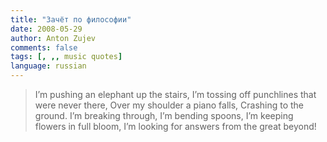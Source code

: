 ```yaml
---
title: "Зачёт по философии"
date: 2008-05-29
author: Anton Zujev
comments: false
tags: [, ,, music quotes]
language: russian
---
```


> I’m pushing an elephant up the stairs,
I’m tossing off punchlines that were never there,
Over my shoulder a piano falls,
Crashing to the ground.
I’m breaking through,
I’m bending spoons,
I’m keeping flowers in full bloom,
I’m looking for answers from the great beyond!